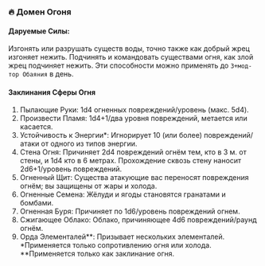 ### 🔥 Домен Огоня
#### Даруемые Силы:
Изгонять или разрушать существ воды, точно также как добрый жрец изгоняет нежить. Подчинять и командовать существами огня, как злой жрец подчиняет нежить. Эти способности можно применять до `3+мод-тор Обаяния` в
день.
#### Заклинания Сферы Огня
1. Пылающие Руки: 1d4 огненных повреждений/уровень (макс. 5d4).
2. Произвести Пламя: 1d4+1/два уровня повреждений, метается или касается.
3. Устойчивость к Энергии\*: Игнорирует 10 (или более) повреждений/атаки от одного из типов энергии.
4. Стена Огня: Причиняет 2d4 повреждений огнём тем, кто в 3 м. от стены, и 1d4 кто в 6 метрах. Прохождение сквозь стену наносит 2d6+1/уровень повреждений.
5. Огненный Щит: Существа атакующие вас переносят повреждения огнём; вы защищены от жары и холода.
6. Огненные Семена: Жёлуди и ягоды становятся гранатами и бомбами.
7. Огненная Буря: Причиняет по 1d6/уровень повреждений огнем.
8. Сжигающее Облако: Облако, причиняющее 4d6 повреждений/раунд огнём.
9. Орда Элементалей\*\*: Призывает нескольких элементалей.
\*Применяется только сопротивлению огня или холода.
\*\*Применяется только как заклинание огня.